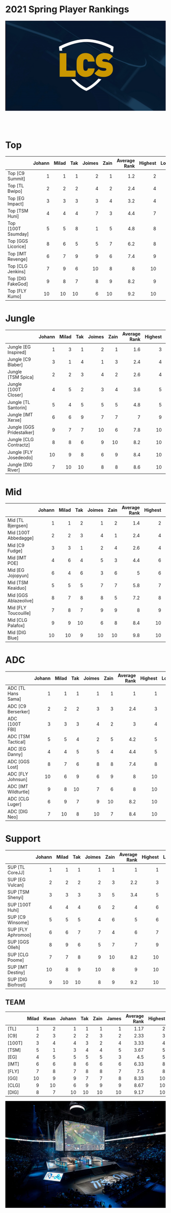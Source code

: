 # 2021 Spring Player Rankings

![LCS](images/LCS_image.jpeg)
<br/>

<br/><br/>
# **Top**
|                    |   Johann |   Milad |   Tak |   Joimes |   Zain |   Average Rank |   Highest |   Lowest |
|:-------------------|---------:|--------:|------:|---------:|-------:|---------------:|----------:|---------:|
| Top [C9 Summit]    |        1 |       1 |     1 |        2 |      1 |            1.2 |         2 |        1 |
| Top [TL Bwipo]     |        2 |       2 |     2 |        4 |      2 |            2.4 |         4 |        2 |
| Top [EG Impact]    |        3 |       3 |     3 |        3 |      4 |            3.2 |         4 |        3 |
| Top [TSM Huni]     |        4 |       4 |     4 |        7 |      3 |            4.4 |         7 |        3 |
| Top [100T Ssumday] |        5 |       5 |     8 |        1 |      5 |            4.8 |         8 |        1 |
| Top [GGS Licorice] |        8 |       6 |     5 |        5 |      7 |            6.2 |         8 |        5 |
| Top [IMT Revenge]  |        6 |       7 |     9 |        9 |      6 |            7.4 |         9 |        6 |
| Top [CLG Jenkins]  |        7 |       9 |     6 |       10 |      8 |            8   |        10 |        6 |
| Top [DIG FakeGod]  |        9 |       8 |     7 |        8 |      9 |            8.2 |         9 |        7 |
| Top [FLY Kumo]     |       10 |      10 |    10 |        6 |     10 |            9.2 |        10 |        6 |


# **Jungle**

|                           |   Johann |   Milad |   Tak |   Joimes |   Zain |   Average Rank |   Highest |   Lowest |
|:--------------------------|---------:|--------:|------:|---------:|-------:|---------------:|----------:|---------:|
| Jungle [EG Inspired]      |        1 |       3 |     1 |        2 |      1 |            1.6 |         3 |        1 |
| Jungle [C9 Blaber]        |        3 |       1 |     4 |        1 |      3 |            2.4 |         4 |        1 |
| Jungle [TSM Spica]        |        2 |       2 |     3 |        4 |      2 |            2.6 |         4 |        2 |
| Jungle [100T Closer]      |        4 |       5 |     2 |        3 |      4 |            3.6 |         5 |        2 |
| Jungle [TL Santorin]      |        5 |       4 |     5 |        5 |      5 |            4.8 |         5 |        4 |
| Jungle [IMT Xerxe]        |        6 |       6 |     9 |        7 |      7 |            7   |         9 |        6 |
| Jungle [GGS Pridestalker] |        9 |       7 |     7 |       10 |      6 |            7.8 |        10 |        6 |
| Jungle [CLG Contractz]    |        8 |       8 |     6 |        9 |     10 |            8.2 |        10 |        6 |
| Jungle [FLY Josedeodo]    |       10 |       9 |     8 |        6 |      9 |            8.4 |        10 |        6 |
| Jungle [DIG River]        |        7 |      10 |    10 |        8 |      8 |            8.6 |        10 |        7 |

# **Mid**
|                       |   Johann |   Milad |   Tak |   Joimes |   Zain |   Average Rank |   Highest |   Lowest |
|:----------------------|---------:|--------:|------:|---------:|-------:|---------------:|----------:|---------:|
| Mid [TL Bjergsen]     |        1 |       1 |     2 |        1 |      2 |            1.4 |         2 |        1 |
| Mid [100T Abbedagge]  |        2 |       2 |     3 |        4 |      1 |            2.4 |         4 |        1 |
| Mid [C9 Fudge]        |        3 |       3 |     1 |        2 |      4 |            2.6 |         4 |        1 |
| Mid [IMT POE]         |        4 |       6 |     4 |        5 |      3 |            4.4 |         6 |        3 |
| Mid [EG Jojopyun]     |        6 |       4 |     6 |        3 |      6 |            5   |         6 |        3 |
| Mid [TSM Keaiduo]     |        5 |       5 |     5 |        7 |      7 |            5.8 |         7 |        5 |
| Mid [GGS Ablazeolive] |        8 |       7 |     8 |        8 |      5 |            7.2 |         8 |        5 |
| Mid [FLY Toucouille]  |        7 |       8 |     7 |        9 |      9 |            8   |         9 |        7 |
| Mid [CLG Palafox]     |        9 |       9 |    10 |        6 |      8 |            8.4 |        10 |        6 |
| Mid [DIG Blue]        |       10 |      10 |     9 |       10 |     10 |            9.8 |        10 |        9 |

# **ADC**
|                      |   Johann |   Milad |   Tak |   Joimes |   Zain |   Average Rank |   Highest |   Lowest |
|:---------------------|---------:|--------:|------:|---------:|-------:|---------------:|----------:|---------:|
| ADC [TL Hans Sama]   |        1 |       1 |     1 |        1 |      1 |            1   |         1 |        1 |
| ADC [C9 Berserker]   |        2 |       2 |     2 |        3 |      3 |            2.4 |         3 |        2 |
| ADC [100T FBI]       |        3 |       3 |     3 |        4 |      2 |            3   |         4 |        2 |
| ADC [TSM Tactical]   |        5 |       5 |     4 |        2 |      5 |            4.2 |         5 |        2 |
| ADC [EG Danny]       |        4 |       4 |     5 |        5 |      4 |            4.4 |         5 |        4 |
| ADC [GGS Lost]       |        8 |       7 |     6 |        8 |      8 |            7.4 |         8 |        6 |
| ADC [FLY Johnsun]    |       10 |       6 |     9 |        6 |      9 |            8   |        10 |        6 |
| ADC [IMT Wildturtle] |        9 |       8 |    10 |        7 |      6 |            8   |        10 |        6 |
| ADC [CLG Luger]      |        6 |       9 |     7 |        9 |     10 |            8.2 |        10 |        6 |
| ADC [DIG Neo]        |        7 |      10 |     8 |       10 |      7 |            8.4 |        10 |        7 |

# **Support**
|                    |   Johann |   Milad |   Tak |   Joimes |   Zain |   Average Rank |   Highest |   Lowest |
|:-------------------|---------:|--------:|------:|---------:|-------:|---------------:|----------:|---------:|
| SUP [TL CoreJJ]    |        1 |       1 |     1 |        1 |      1 |            1   |         1 |        1 |
| SUP [EG Vulcan]    |        2 |       2 |     2 |        2 |      3 |            2.2 |         3 |        2 |
| SUP [TSM Shenyi]   |        3 |       3 |     3 |        3 |      5 |            3.4 |         5 |        3 |
| SUP [100T Huhi]    |        4 |       4 |     4 |        6 |      2 |            4   |         6 |        2 |
| SUP [C9 Winsome]     |        5 |       5 |     5 |        4 |      6 |            5   |         6 |        4 |
| SUP [FLY Aphromoo] |        6 |       6 |     7 |        7 |      4 |            6   |         7 |        4 |
| SUP [GGS Olleh]    |        8 |       9 |     6 |        5 |      7 |            7   |         9 |        5 |
| SUP [CLG Poome]    |        7 |       7 |     8 |        9 |     10 |            8.2 |        10 |        7 |
| SUP [IMT Destiny]  |       10 |       8 |     9 |       10 |      8 |            9   |        10 |        8 |
| SUP [DIG Biofrost] |        9 |      10 |    10 |        8 |      9 |            9.2 |        10 |        8 |


## TEAM
|        |   Milad |   Kwan |   Johann |   Tak |   Zain |   James |   Average Rank |   Highest |   Lowest |
|:-------|--------:|-------:|---------:|------:|-------:|--------:|---------------:|----------:|---------:|
| [TL]   |       1 |      2 |        1 |     1 |      1 |       1 |           1.17 |         2 |        1 |
| [C9]   |       2 |      3 |        2 |     2 |      3 |       2 |           2.33 |         3 |        2 |
| [100T] |       3 |      4 |        4 |     3 |      2 |       4 |           3.33 |         4 |        2 |
| [TSM]  |       5 |      1 |        3 |     4 |      4 |       5 |           3.67 |         5 |        1 |
| [EG]   |       4 |      5 |        5 |     5 |      5 |       3 |           4.5  |         5 |        3 |
| [IMT]  |       6 |      6 |        8 |     6 |      6 |       6 |           6.33 |         8 |        6 |
| [FLY]  |       7 |      8 |        7 |     8 |      8 |       7 |           7.5  |         8 |        7 |
| [GG]   |      10 |      9 |        9 |     7 |      7 |       8 |           8.33 |        10 |        7 |
| [CLG]  |       9 |     10 |        6 |     9 |      9 |       9 |           8.67 |        10 |        6 |
| [DIG]  |       8 |      7 |       10 |    10 |     10 |      10 |           9.17 |        10 |        7 |


![stadium](images/LCS_stadium.jpg)
